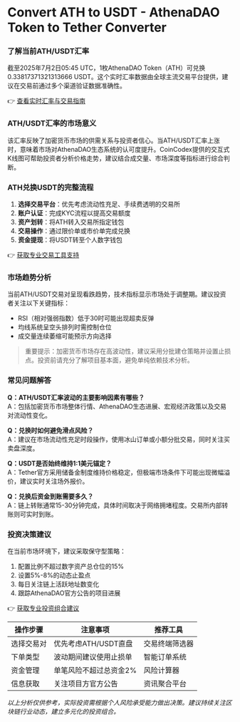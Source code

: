 # Convert ATH to USDT - AthenaDAO Token to Tether Converter

### 了解当前ATH/USDT汇率

截至2025年7月2日05:45 UTC，1枚AthenaDAO Token（ATH）可兑换0.33817371321313666 USDT。这个实时汇率数据由全球主流交易平台提供，建议在交易前通过多个渠道验证数据准确性。

👉 [查看实时汇率与交易指南](https://bit.ly/okx_welcome)

### ATH/USDT汇率的市场意义
该汇率反映了加密货币市场的供需关系与投资者信心。当ATH/USDT汇率上涨时，意味着市场对AthenaDAO生态系统的认可度提升。CoinCodex提供的交互式K线图可帮助投资者分析价格走势，建议结合成交量、市场深度等指标进行综合判断。

### ATH兑换USDT的完整流程

1. **选择交易平台**：优先考虑流动性充足、手续费透明的交易所
2. **账户认证**：完成KYC流程以提高交易额度
3. **资产划转**：将ATH转入交易所指定钱包
4. **交易操作**：通过限价单或市价单完成兑换
5. **资金提现**：将USDT转至个人数字钱包

👉 [获取专业交易工具支持](https://bit.ly/okx_welcome)

### 市场趋势分析
当前ATH/USDT交易对呈现看跌趋势，技术指标显示市场处于调整期。建议投资者关注以下关键指标：
- RSI（相对强弱指数）低于30时可能出现超卖反弹
- 均线系统呈空头排列时需控制仓位
- 成交量连续萎缩可能预示方向选择

> 重要提示：加密货币市场存在高波动性，建议采用分批建仓策略并设置止损点。投资前请充分了解项目基本面，避免单纯依赖技术分析。

### 常见问题解答

**Q：ATH/USDT汇率波动的主要影响因素有哪些？**  
A：包括加密货币市场整体行情、AthenaDAO生态进展、宏观经济政策以及交易对流动性变化。

**Q：兑换时如何避免滑点风险？**  
A：建议在市场流动性充足时段操作，使用冰山订单或小额分批交易，同时关注买卖盘深度。

**Q：USDT是否始终维持1:1美元锚定？**  
A：Tether官方采用储备金制度维持价格稳定，但极端市场条件下可能出现微幅溢价，建议实时关注场外报价。

**Q：兑换后资金到账需要多久？**  
A：链上转账通常15-30分钟完成，具体时间取决于网络拥堵程度。交易所内部转账则可实时到账。

### 投资决策建议
在当前市场环境下，建议采取保守型策略：
1. 配置比例不超过数字资产总仓位的15%
2. 设置5%-8%的动态止盈点
3. 每日关注链上活跃地址数变化
4. 跟踪AthenaDAO官方公告的项目进展

👉 [获取专业投资组合建议](https://bit.ly/okx_welcome)

| 操作步骤 | 注意事项 | 推荐工具 |
|---------|---------|---------|
| 选择交易对 | 优先考虑ATH/USDT直盘 | 交易终端筛选器 |
| 下单类型 | 波动期间建议使用止损单 | 智能订单系统 |
| 资金管理 | 单笔风险不超过总资金2% | 风险计算器 |
| 信息获取 | 关注项目方官方公告 | 资讯聚合平台 |

*以上分析仅供参考，实际投资需根据个人风险承受能力做出决策。建议持续关注区块链行业动态，建立多元化的投资组合。*